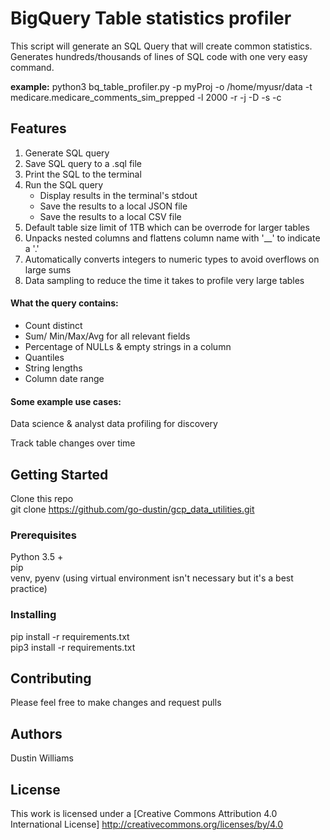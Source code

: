 
# BigQuery Table statistics profiler

This script will generate an SQL Query that will create common statistics. Generates hundreds/thousands of lines of SQL code with one very easy command.

**example:**
python3 bq_table_profiler.py -p myProj -o /home/myusr/data -t medicare.medicare_comments_sim_prepped -l 2000  -r -j -D -s -c 

## Features

1. Generate SQL query 
2. Save SQL query to a .sql file
3. Print the SQL to the terminal
4. Run the SQL query
   - Display results in the terminal's stdout 
   - Save the results to a local JSON file
   - Save the results to a local CSV file
5. Default table size limit of 1TB which can be overrode for larger tables
6. Unpacks nested columns and flattens column name with '__' to indicate a '.' 
7. Automatically converts integers to numeric types to avoid overflows on large sums
8. Data sampling to reduce the time it takes to profile very large tables

#### What the query contains:
* Count distinct
* Sum/ Min/Max/Avg for all relevant fields
* Percentage of NULLs & empty strings in a column
* Quantiles
* String lengths
* Column date range

#### Some example use cases:
Data science & analyst data profiling for discovery 

Track table changes over time

## Getting Started

Clone this repo  
git clone https://github.com/go-dustin/gcp_data_utilities.git  

### Prerequisites

Python 3.5 +   
pip  
venv, pyenv (using virtual environment isn't necessary but it's a best practice)

### Installing

pip install -r requirements.txt  
pip3 install -r requirements.txt


## Contributing

Please feel free to make changes and request pulls

## Authors

Dustin Williams 

## License

This work is licensed under a [Creative Commons Attribution 4.0 International License]
http://creativecommons.org/licenses/by/4.0
